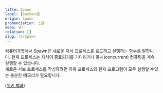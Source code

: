 ```yaml
---
title: Spawn
label: [Backend]
origin: Spawn
pronunciation: 스판
mean: 낳다
relation: []
slug: /S/Spawn
---
```


<content>


<p>컴퓨터과학에서 Spawn은 새로운 자식 프로세스를 로드하고 실행하는 함수를 말합니다. 현재 프로세스는 자식이 종료되기를 기다리거나 동시(concurrent) 컴퓨팅을 계속 실행할 수 있습니다.<br />
새로운 서브 프로세스를 작성하려면 하위 프로세스와 현재 프로그램이 모두 실행할 수있는 충분한 메모리가 필요합니다.</p>
<p>(<a href="https://en.wikipedia.org/wiki/Spawn_(computing)">위키 백과</a>)</p>


</content>
